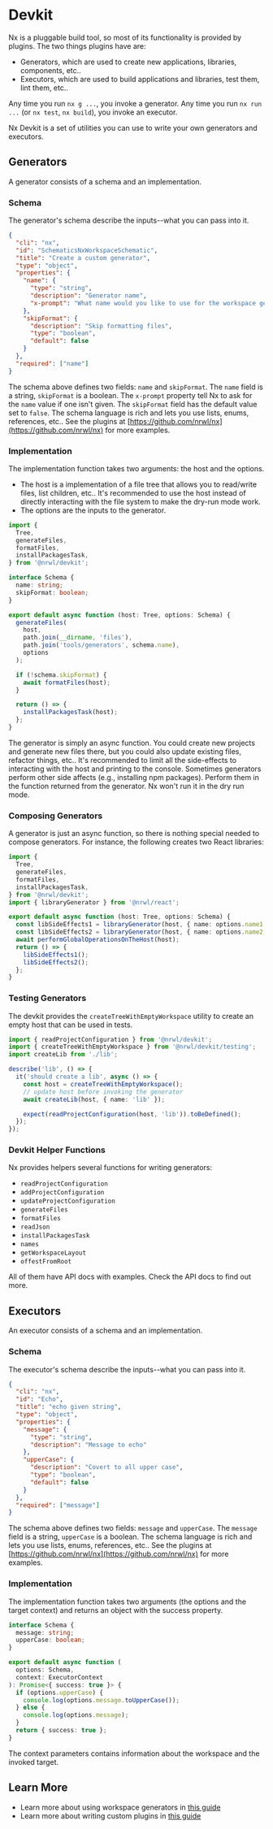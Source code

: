 # Devkit

Nx is a pluggable build tool, so most of its functionality is provided by plugins. The two things plugins have are:

- Generators, which are used to create new applications, libraries, components, etc..
- Executors, which are used to build applications and libraries, test them, lint them, etc..

Any time you run `nx g ...`, you invoke a generator. Any time you run `nx run ...` (or `nx test`, `nx build`), you invoke an executor.

Nx Devkit is a set of utilities you can use to write your own generators and executors.

## Generators

A generator consists of a schema and an implementation.

### Schema

The generator's schema describe the inputs--what you can pass into it.

```json
{
  "cli": "nx",
  "id": "SchematicsNxWorkspaceSchematic",
  "title": "Create a custom generator",
  "type": "object",
  "properties": {
    "name": {
      "type": "string",
      "description": "Generator name",
      "x-prompt": "What name would you like to use for the workspace generator?"
    },
    "skipFormat": {
      "description": "Skip formatting files",
      "type": "boolean",
      "default": false
    }
  },
  "required": ["name"]
}
```

The schema above defines two fields: `name` and `skipFormat`. The `name` field is a string, `skipFormat` is a boolean. The `x-prompt` property tell Nx to ask for the `name` value if one isn't given. The `skipFormat` field has the default value set to `false`. The schema language is rich and lets you use lists, enums, references, etc.. See the plugins at [https://github.com/nrwl/nx](https://github.com/nrwl/nx) for more examples.

### Implementation

The implementation function takes two arguments: the host and the options.

- The host is a implementation of a file tree that allows you to read/write files, list children, etc.. It's recommended to use the host instead of directly interacting with the file system to make the dry-run mode work.
- The options are the inputs to the generator.

```typescript
import {
  Tree,
  generateFiles,
  formatFiles,
  installPackagesTask,
} from '@nrwl/devkit';

interface Schema {
  name: string;
  skipFormat: boolean;
}

export default async function (host: Tree, options: Schema) {
  generateFiles(
    host,
    path.join(__dirname, 'files'),
    path.join('tools/generators', schema.name),
    options
  );

  if (!schema.skipFormat) {
    await formatFiles(host);
  }

  return () => {
    installPackagesTask(host);
  };
}
```

The generator is simply an async function. You could create new projects and generate new files there, but you could also update existing files, refactor things, etc.. It's recommended to limit all the side-effects to interacting with the host and printing to the console. Sometimes generators perform other side affects (e.g., installing npm packages). Perform them in the function returned from the generator. Nx won't run it in the dry run mode.

### Composing Generators

A generator is just an async function, so there is nothing special needed to compose generators. For instance, the following creates two React libraries:

```typescript
import {
  Tree,
  generateFiles,
  formatFiles,
  installPackagesTask,
} from '@nrwl/devkit';
import { libraryGenerator } from '@nrwl/react';

export default async function (host: Tree, options: Schema) {
  const libSideEffects1 = libraryGenerator(host, { name: options.name1 });
  const libSideEffects2 = libraryGenerator(host, { name: options.name2 });
  await performGlobalOperationsOnTheHost(host);
  return () => {
    libSideEffects1();
    libSideEffects2();
  };
}
```

### Testing Generators

The devkit provides the `createTreeWithEmptyWorkspace` utility to create an empty host that can be used in tests.

```typescript
import { readProjectConfiguration } from '@nrwl/devkit';
import { createTreeWithEmptyWorkspace } from '@nrwl/devkit/testing';
import createLib from './lib';

describe('lib', () => {
  it('should create a lib', async () => {
    const host = createTreeWithEmptyWorkspace();
    // update host before invoking the generator
    await createLib(host, { name: 'lib' });

    expect(readProjectConfiguration(host, 'lib')).toBeDefined();
  });
});
```

### Devkit Helper Functions

Nx provides helpers several functions for writing generators:

- `readProjectConfiguration`
- `addProjectConfiguration`
- `updateProjectConfiguration`
- `generateFiles`
- `formatFiles`
- `readJson`
- `installPackagesTask`
- `names`
- `getWorkspaceLayout`
- `offestFromRoot`

All of them have API docs with examples. Check the API docs to find out more.

## Executors

An executor consists of a schema and an implementation.

### Schema

The executor's schema describe the inputs--what you can pass into it.

```json
{
  "cli": "nx",
  "id": "Echo",
  "title": "echo given string",
  "type": "object",
  "properties": {
    "message": {
      "type": "string",
      "description": "Message to echo"
    },
    "upperCase": {
      "description": "Covert to all upper case",
      "type": "boolean",
      "default": false
    }
  },
  "required": ["message"]
}
```

The schema above defines two fields: `message` and `upperCase`. The `message` field is a string, `upperCase` is a boolean. The schema language is rich and lets you use lists, enums, references, etc.. See the plugins at [https://github.com/nrwl/nx](https://github.com/nrwl/nx) for more examples.

### Implementation

The implementation function takes two arguments (the options and the target context) and returns an object with the success property.

```typescript
interface Schema {
  message: string;
  upperCase: boolean;
}

export default async function (
  options: Schema,
  context: ExecutorContext
): Promise<{ success: true }> {
  if (options.upperCase) {
    console.log(options.message.toUpperCase());
  } else {
    console.log(options.message);
  }
  return { success: true };
}
```

The context parameters contains information about the workspace and the invoked target.

## Learn More

- Learn more about using workspace generators in [this guide](/{{framework}}/workspace/generators/workspace-generators)
- Learn more about writing custom plugins in [this guide](/{{framework}}/plugins/nx-plugin/overview)
